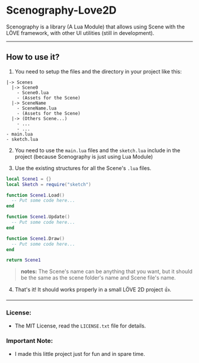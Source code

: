 # Scenography-Love2D
Scenography is a library (A Lua Module) that allows using Scene with the LÖVE framework, with other UI utilities (still in development).

---
## How to use it?
1. You need to setup the files and the directory in your project like this:
  ```
  |-> Scenes
    |-> Scene0
      - Scene0.lua
      - (Assets for the Scene)
    |-> SceneName
      - SceneName.lua
      - (Assets for the Scene)
    |-> (Others Scene...)
      - ...
      - ...
  - main.lua
  - sketch.lua
  ```
2. You need to use the ```main.lua``` files and the ```sketch.lua``` include in the project (because Scenography is just using Lua Module)
    
3. Use the existing structures for all the Scene's ```.lua``` files.
  ```lua
  local Scene1 = {}   
  local Sketch = require("sketch")

  function Scene1.Load()
    -- Put some code here...
  end 

  function Scene1.Update()
    -- Put some code here... 
  end

  function Scene1.Draw()
    -- Put some code here...
  end
  
  return Scene1
  ```
  > **notes:** The Scene's name can be anything that you want, but it should be the same as the scene folder's name and Scene file's name.

4. That's it! It should works properly in a small LÖVE 2D project :thumbsup:.

---

### License:
- The MIT License, read the ```LICENSE.txt``` file for details.

### Important Note:
- I made this little project just for fun and in spare time.
